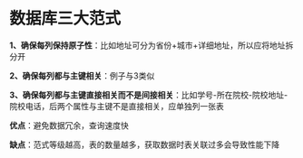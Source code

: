 # 数据库三大范式

**1、确保每列保持原子性**：比如地址可分为省份+城市+详细地址，所以应将地址拆分开

**2、确保每列都与主键相关**：例子与3类似

**3、确保每列都与主键直接相关而不是间接相关**：比如学号-所在院校-院校地址-院校电话，后两个属性与主键不是直接相关，应单独列一张表

**优点**：避免数据冗余，查询速度快

**缺点**：范式等级越高，表的数量越多，获取数据时表关联过多会导致性能下降